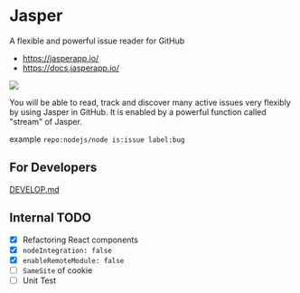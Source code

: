 # Jasper
A flexible and powerful issue reader for GitHub

- https://jasperapp.io/
- https://docs.jasperapp.io/

![](https://jasperapp.io/image/ss.png)

You will be able to read, track and discover many active issues very flexibly by using Jasper in GitHub. It is enabled by a powerful function called "stream" of Jasper.

example `repo:nodejs/node is:issue label:bug`

## For Developers

[DEVELOP.md](https://github.com/jasperapp/jasper/blob/master/DEVELOP.md)

## Internal TODO
- [x] Refactoring React components
- [x] `nodeIntegration: false`
- [x] `enableRemoteModule: false`
- [ ] `SameSite` of cookie
- [ ] Unit Test
